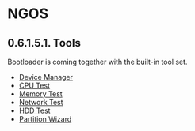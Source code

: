 NGOS
====

0.6.1.5.1. Tools
----------------

Bootloader is coming together with the built-in tool set.

* [Device Manager](1.%20Device%20Manager/README.md)
* [CPU Test](2.%20CPU%20Test/README.md)
* [Memory Test](3.%20Memory%20Test/README.md)
* [Network Test](4.%20Network%20Test/README.md)
* [HDD Test](5.%20HDD%20Test/README.md)
* [Partition Wizard](6.%20Partition%20Wizard/README.md)
